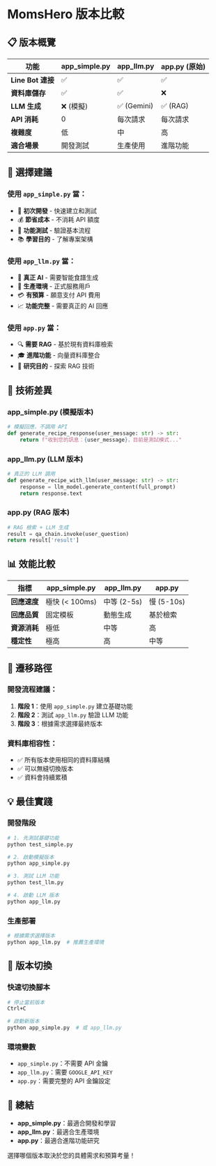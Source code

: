 # MomsHero 版本比較

## 📋 版本概覽

| 功能 | app_simple.py | app_llm.py | app.py (原始) |
|------|---------------|------------|---------------|
| **Line Bot 連接** | ✅ | ✅ | ✅ |
| **資料庫儲存** | ✅ | ✅ | ❌ |
| **LLM 生成** | ❌ (模擬) | ✅ (Gemini) | ✅ (RAG) |
| **API 消耗** | 0 | 每次請求 | 每次請求 |
| **複雜度** | 低 | 中 | 高 |
| **適合場景** | 開發測試 | 生產使用 | 進階功能 |

## 🎯 選擇建議

### 使用 `app_simple.py` 當：
- 🚀 **初次開發** - 快速建立和測試
- 💰 **節省成本** - 不消耗 API 額度
- 🧪 **功能測試** - 驗證基本流程
- 📚 **學習目的** - 了解專案架構

### 使用 `app_llm.py` 當：
- 🤖 **真正 AI** - 需要智能食譜生成
- 🎯 **生產環境** - 正式服務用戶
- 💳 **有預算** - 願意支付 API 費用
- 📈 **功能完整** - 需要真正的 AI 回應

### 使用 `app.py` 當：
- 🔍 **需要 RAG** - 基於現有資料庫檢索
- 🎓 **進階功能** - 向量資料庫整合
- 🔬 **研究目的** - 探索 RAG 技術

## 🔧 技術差異

### app_simple.py (模擬版本)
```python
# 模擬回應，不調用 API
def generate_recipe_response(user_message: str) -> str:
    return f"收到您的訊息：{user_message}，目前是測試模式..."
```

### app_llm.py (LLM 版本)
```python
# 真正的 LLM 調用
def generate_recipe_with_llm(user_message: str) -> str:
    response = llm_model.generate_content(full_prompt)
    return response.text
```

### app.py (RAG 版本)
```python
# RAG 檢索 + LLM 生成
result = qa_chain.invoke(user_question)
return result['result']
```

## 📊 效能比較

| 指標 | app_simple.py | app_llm.py | app.py |
|------|---------------|------------|-------|
| **回應速度** | 極快 (< 100ms) | 中等 (2-5s) | 慢 (5-10s) |
| **回應品質** | 固定模板 | 動態生成 | 基於檢索 |
| **資源消耗** | 極低 | 中等 | 高 |
| **穩定性** | 極高 | 高 | 中等 |

## 🚀 遷移路徑

### 開發流程建議：
1. **階段 1**：使用 `app_simple.py` 建立基礎功能
2. **階段 2**：測試 `app_llm.py` 驗證 LLM 功能
3. **階段 3**：根據需求選擇最終版本

### 資料庫相容性：
- ✅ 所有版本使用相同的資料庫結構
- ✅ 可以無縫切換版本
- ✅ 資料會持續累積

## 💡 最佳實踐

### 開發階段
```bash
# 1. 先測試基礎功能
python test_simple.py

# 2. 啟動模擬版本
python app_simple.py

# 3. 測試 LLM 功能
python test_llm.py

# 4. 啟動 LLM 版本
python app_llm.py
```

### 生產部署
```bash
# 根據需求選擇版本
python app_llm.py  # 推薦生產環境
```

## 🔄 版本切換

### 快速切換腳本
```bash
# 停止當前版本
Ctrl+C

# 啟動新版本
python app_simple.py  # 或 app_llm.py
```

### 環境變數
- `app_simple.py`：不需要 API 金鑰
- `app_llm.py`：需要 `GOOGLE_API_KEY`
- `app.py`：需要完整的 API 金鑰設定

## 📝 總結

- **app_simple.py**：最適合開發和學習
- **app_llm.py**：最適合生產環境
- **app.py**：最適合進階功能研究

選擇哪個版本取決於您的具體需求和預算考量！ 
